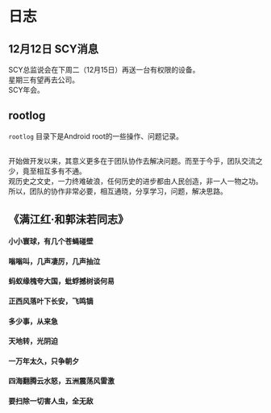 # 日志

## 12月12日 SCY消息
SCY总监说会在下周二（12月15日）再送一台有权限的设备。  
星期三有望再去公司。  
SCY年会。  

## rootlog
`rootlog` 目录下是Android root的一些操作、问题记录。

## 
开始做开发以来，其意义更多在于团队协作去解决问题。而至于今乎，团队交流之少，竟至相互多有不通。  
观历史之文史，一力终难破浪，任何历史的进步都由人民创造，非一人一物之功。
所以，团队的协作非常必要，相互通晓，分享学习，问题，解决思路。  

## 《满江红·和郭沫若同志》
#### 小小寰球，有几个苍蝇碰壁  
#### 嗡嗡叫，几声凄厉，几声抽泣  
#### 蚂蚁缘槐夸大国，蚍蜉撼树谈何易  
#### 正西风落叶下长安，飞鸣镝  
#### 多少事，从来急  
#### 天地转，光阴迫  
#### 一万年太久，只争朝夕  
#### 四海翻腾云水怒，五洲震荡风雷激  
#### 要扫除一切害人虫，全无敌  
